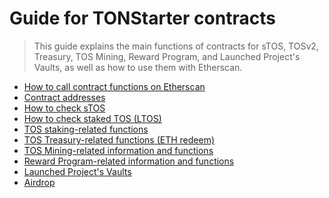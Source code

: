 # Guide for TONStarter contracts

>  This guide explains the main functions of contracts for sTOS, TOSv2, Treasury, TOS Mining, Reward Program, and Launched Project's Vaults, as well as how to use them with Etherscan.


- [How to call contract functions on Etherscan](./contract%20interaction%20using%20etherscan.md)
- [Contract addresses](./contract%20addresses.md)
- [How to check sTOS](./sTOS.md)
- [How to check staked TOS (LTOS)](./LTOS.md)
- [TOS staking-related functions](./TOS%20staking.md)
- [TOS Treasury-related functions (ETH redeem)](./TOSv2%20Treasury.md)
- [TOS Mining-related information and functions](./TOS%20mining.md)
- [Reward Program-related information and functions](./Reward%20program%20(UniswapV3).md)
- [Launched Project's Vaults](./project%20vaults.md)
- [Airdrop](./airdrop.md)

